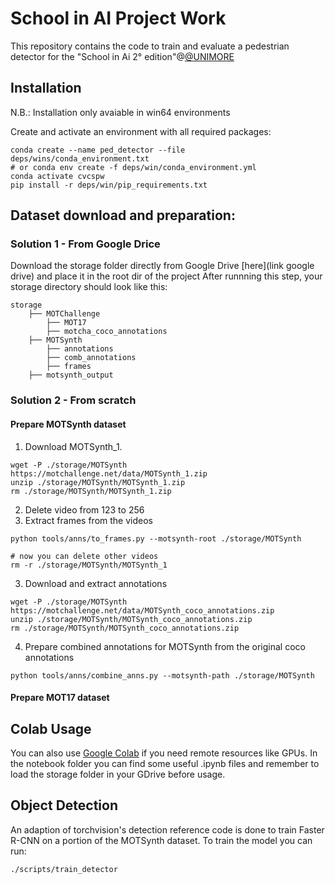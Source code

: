 # School in AI Project Work

This repository contains the code to train and evaluate a pedestrian detector for 
the "School in Ai 2° edition"@[@UNIMORE](https://www.unimore.it/)

## Installation

N.B.: Installation only avaiable in win64 environments

Create and activate an environment with all required packages:

```
conda create --name ped_detector --file deps/wins/conda_environment.txt
# or conda env create -f deps/win/conda_environment.yml
conda activate cvcspw
pip install -r deps/win/pip_requirements.txt
```

## Dataset download and preparation:
### Solution 1 - From Google Drice
Download the storage folder directly from Google Drive [here](link google drive)
and place it in the root dir of the project
After runnning this step, your storage directory should look like this:
```text
storage
    ├── MOTChallenge
        ├── MOT17
        ├── motcha_coco_annotations
    ├── MOTSynth
        ├── annotations
        ├── comb_annotations
        ├── frames
    ├── motsynth_output
```
### Solution 2 - From scratch
#### Prepare MOTSynth dataset
1. Download MOTSynth_1.
```
wget -P ./storage/MOTSynth https://motchallenge.net/data/MOTSynth_1.zip
unzip ./storage/MOTSynth/MOTSynth_1.zip
rm ./storage/MOTSynth/MOTSynth_1.zip
```
2. Delete video from 123 to 256
2. Extract frames from the videos
```
python tools/anns/to_frames.py --motsynth-root ./storage/MOTSynth

# now you can delete other videos
rm -r ./storage/MOTSynth/MOTSynth_1
```
3. Download and extract annotations
```
wget -P ./storage/MOTSynth https://motchallenge.net/data/MOTSynth_coco_annotations.zip
unzip ./storage/MOTSynth/MOTSynth_coco_annotations.zip
rm ./storage/MOTSynth/MOTSynth_coco_annotations.zip
```
4. Prepare combined annotations for MOTSynth from the original coco annotations
```
python tools/anns/combine_anns.py --motsynth-path ./storage/MOTSynth
```
#### Prepare MOT17 dataset


## Colab Usage

You can also use [Google Colab](https://colab.research.google.com) if you need remote resources like GPUs.
In the notebook folder you can find some useful .ipynb files and remember to load the storage folder in your GDrive before usage.

## Object Detection

An adaption of torchvision's detection reference code is done to train Faster R-CNN on a portion of the MOTSynth dataset. To train the model you can run:
```
./scripts/train_detector
```

